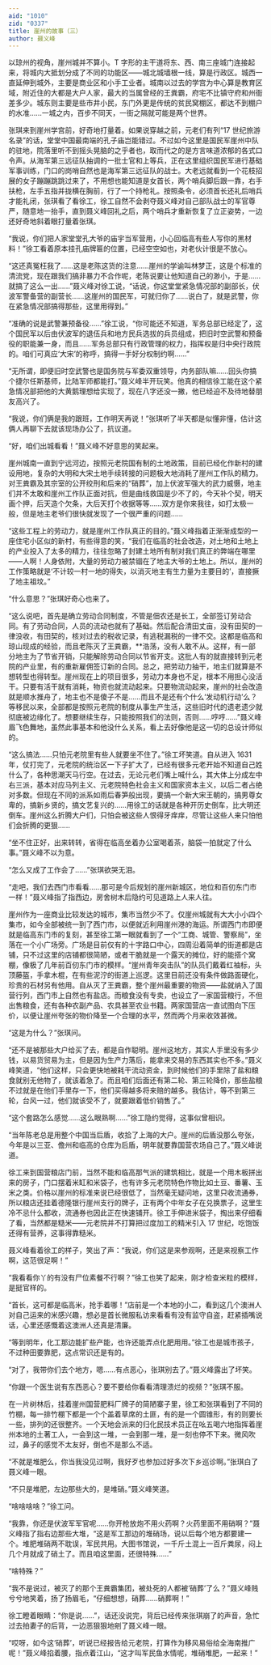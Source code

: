 ```yaml
---
aid: "1010"
zid: "0337"
title: 崖州的故事（三）
author: 聂义峰
---
```


以琼州的视角，崖州城并不算小。T 字形的主干道将东、西、南三座城门连接起来，将城内大抵划分成了不同的功能区——城北城墙根一线，算是行政区。城西一直延伸到城外，主要是商业区和小手工业者。城南以过去的学宫为中心算是教育区域，附近住的大都是大户人家，最大的当属曾经的王粪霸，府宅不比镇守府和州衙差多少。城东则主要是些市井小民，东门外更是传统的贫民窝棚区，都达不到棚户的水准……一城之内，百步不同天，一街之隔就可能是两个世界。

张琪来到崖州学宫前，好奇地打量着。如果说穿越之前，元老们有列“17 世纪旅游名录”的话，堂堂中国最南端的孔子庙岂能错过。不过如今这里是国民军崖州中队的驻地，院落里听不到摇头晃脑的之乎者也，取而代之的是方言味道浓郁的各式口令声。从海军第三远征队抽调的一批士官和上等兵，正在这里组织国民军进行基础军事训练，门口的岗哨自然也是海军第三远征队的战士。大老远就看到一个花枝招展的女子蹦蹦跳跳过来了，不用想也能知道是女首长，两个哨兵脚后跟一靠，右手扶枪，左手五指并拢横在胸前，行了一个持枪礼。按照条令，必须首长还礼后哨兵才能礼闭，张琪看了看徐工，徐工自然不会剥夺聂义峰对自己部队战士的军官尊严，随意地一抬手，直到聂义峰回礼之后，两个哨兵才重新恢复了立正姿势，一边还好奇地斜着眼打量着张琪。

“我说，你们把人家堂堂孔大爷的庙宇当军营用，小心回临高有些人写你的黑材料！”徐工看着原本挂孔庙牌匾的位置，已经空空如也，对老伙计很是不放心。

“这还真冤枉我了……这是老陈这货的注意……崖州的学谕叫林梦正，这是个标准的清流党，现在跟我们搞非暴力不合作呢，老陈说要让他知道自己的渺小，于是……就搞了这么一出……”聂义峰对徐工说，“话说，你这堂堂紧急情况部的副部长，伏波军警备营的副营长……这崖州的国民军，可就归你了……说白了，就是武警，你在紧急情况部搞得那些，这里用得到。”

“准确的说是武警兼预备役……”徐工说，“你可能还不知道，军务总部已经定了，这个国民军以后由伏波军的退伍兵和地方民兵选拔的兵员组成，把旧时空武警和预备役的职能兼一身，而且……军务总部只有行政管理的权力，指挥权是归中央行政院的。咱们可真应‘大宋’的称呼，搞得一手好分权制约啊……”

“无所谓，即便旧时空武警也是国务院与军委双重领导，内务部队嘛……回头你搞个捷尔任斯基师，比陆军师都能打。”聂义峰半开玩笑。他真的相信徐工能在这个紧急情况部把他的大黄鹅理想给实现了，现在八字还没一撇，他已经迫不及待地替朋友高兴了。

“我说，你们俩是我的跟班，工作明天再说！”张琪听了半天都是似懂非懂，估计这俩人再聊下去就该现场办公了，抗议道。

“好，咱们出城看看！”聂义峰不好意思的笑起来。

崖州城南一直到宁远河边，按照元老院国有制的土地政策，目前已经化作新村的建设用地，复杂的大明和大宋土地手续转接的问题极大地消耗了崖州工作队的精力。对王粪霸及其宗室的公开绞刑和后来的“硝葬”，加上伏波军强大的武力威慑，地主们并不太敢和崖州工作队正面对抗，但是曲线救国是少不了的，今天补个契，明天画个押，后天造个欠条，大后天打个收据等等……双方是你来我往，如打太极一般，但是地主老爷们很快就发现了一个很严重的问题……

“这些工程上的劳动力，就是崖州工作队真正的目的。”聂义峰指着正渐渐成型的一座住宅小区似的新村，有些得意的笑，“我们在临高的社会改造，对土地和土地上的产业投入了太多的精力，往往忽略了封建土地所有制对我们真正的弊端在哪里——人啊！人身依附，大量的劳动力被禁锢在了地主大爷的土地上。所以，崖州的工作策略就是‘不计较一村一地的得失，以消灭地主有生力量为主要目的’，直接撅了地主祖坟。”

“什么意思？”张琪好奇心也来了。

“这么说吧，首先是确立劳动合同制度，不管是佃农还是长工，全部签订劳动合同。有了劳动合同，人员的流动也就有了基础。然后配合清田丈亩，没有田契的一律没收，有田契的，核对过去的税收记录，有逃税漏税的一律不交。这都是临高和琼山现成的经验，而且老陈灭了王粪霸，\*\*浩荡，没有人敢不从。这样，有一部分地主为了节省开销，只能解除劳动合同以节省开支。这批人有的就直接转到元老院的产业里，有的重新雇佣签订新的合同。总之，把劳动力抽干，地主们就算是不想转型也得转型。崖州现在上的项目很多，劳动力本身也不足，根本不用担心没活干。只要有活干就有消耗，物资也就流动起来。只要物流动起来，崖州的社会改造就是顺水推舟了，地主也不是傻子不是……而且不是还有个什么‘发动机行动’么？等移民以来，全部都是按照元老院的制度从事生产生活，这些旧时代的遗老遗少就彻底被边缘化了。想要继续生存，只能按照我们的法则，否则……哼哼……”聂义峰眉飞色舞地，虽然此事基本和他没什么关系，看上去好像他是这一切的总设计师似的。

“这么搞法……只怕元老院里有些人就要坐不住了。”徐工坏笑道。自从进入 1631 年，仗打完了，元老院的统治区一下子扩大了，已经有很多元老开始不知道自己姓什么了，各种思潮天马行空。在过去，无论元老们嘴上喊什么，其大体上分成左中右三派，基本对应马列主义、元老院特色社会主义和国家资本主义，以后二者占绝对多数。但现在不同的派系如雨后春笋般出现，要搞一个新大宋王朝的，搞男尊女卑的，搞新乡贤的，搞文艺复兴的……用徐工的话就是各种开历史倒车，比大明还倒车。崖州这么折腾大户们，只怕会被这些人恨得牙痒痒，尽管让这些人来只怕他们会折腾的更狠……

“坐不住正好，出来转转，省得在临高坐着办公室喝着茶，脑袋一拍就定了什么事。”聂义峰不以为意。

“怎么又成了工作会了……”张琪欲哭无泪。

“走吧，我们去西门市看看……那可是今后规划的崖州新城区，地位和百仞东门市一样！”聂义峰指了指西边，房舍树木后隐约可见道路上人来人往。

崖州作为一座商业比较发达的城市，集市当然少不了。仅崖州城就有大大小小四个集市，如今全部被统一到了西门市，以便就近利用崖州港的海运。所谓西门市即便就是临高东门市的复刻，甚至徐工第一眼就看到了一个“工商、城管、警察局”，坐落在一个小广场旁。广场是目前仅有的十字路口中心，四周沿着简单的街道都是店铺，只不过这里的店铺都很简陋，或者干脆就是一个露天的摊位，好的能搭个窝棚，像极了几年前百仞东门市的模样。“崖州青年突击队”的队员们戴着红袖标，头顶藤盔，手拿木棍，在有些泥泞的街道上巡逻。这里目前还没有条件做路面硬化，珍贵的石材另有他用。自从灭了王粪霸，整个崖州最重要的物资——盐就纳入了国营行列，西门市上自然也有盐店。而粮食没有专卖，也设立了一家国营粮行，不但出售粮食，还有各种农副产品、农具甚至农业书籍。两家国营店一直试图向下压价，以便让崖州夸张的物价降至一个合理的水平，然而两个月来收效甚微。

“这是为什么？”张琪问。

“还不是被那些大户给买了去，都是自作聪明。崖州这地方，其实人手里没有多少钱，以易货贸易为主，但是因为生产力落后，能拿来交易的东西其实也不多。”聂义峰笑道，“他们这样，只会更快地被耗干流动资金，到时候他们的手里除了盐和粮食就别无他物了，就该着急了。而且咱们后面还有第二轮、第三轮降价，那些盐粮不过就是在他们手里存一下，他们买得越多将来赔的越多。我估计，等不到第三轮，台风一过，他们就该受不了，就要跟着低价销售了。”

“这个套路怎么感觉……这么眼熟啊……”徐工隐约觉得，这事似曾相识。

“当年陈老总是用整个中国当后盾，收拾了上海的大户。崖州的后盾没那么夸张，今年是以三亚、儋州和临高的仓库为后盾，明年就要靠国营农场自己了。”聂义峰说道。

徐工来到国营粮店门前，当然不能和临高那气派的建筑相比，就是一个用木板拼出来的房子，门口摆着米缸和米袋子，也有许多元老院特色作物比如土豆、番薯、玉米之类。价格以崖州的标准来说已经很低了，当然毫无疑问地，这里只收流通券，所以粮店还挂着德隆银行崖州支行的牌子，正有两个中年女子在兑换票子，这里生冷不忌什么都收，流通券也因此正在快速铺开。徐工手伸进米袋子，掏出来仔细看了看，当然都是糙米——元老院并不打算把过度加工的精米引入 17 世纪，吃饱饭还得有营养，这事得靠糙米。

聂义峰看着徐工的样子，笑出了声：“我说，你们这是来参观啊，还是来视察工作啊，这范很足啊！”

“我看看你丫的有没有尸位素餐不行啊？”徐工也笑了起来，刚才检查米粒的模样，是挺官样的。

“首长，这可都是临高米，抢手着哪！”店前是一个本地的小二，看到这几个澳洲人对自己运来的米感兴趣，想必是首长微服私访来看看有没有监守自盗，赶紧插嘴说话，心里还感慨着这澳洲人还真是清廉。

“等到明年，化工那边能扩些产能，也许还能弄点化肥用用。”徐工也是城市孩子，不过种田要靠肥，这点常识还是有的。

“对了，我带你们去个地方，嗯……有点恶心，张琪别去了。”聂义峰露出了坏笑。

“你跟一个医生说有东西恶心？要不要给你看看清理溃烂的视频？”张琪不服。

在一片树林后，挂着崖州国营肥料厂牌子的简陋寨子里，徐工和张琪看到了不同的竹棚，每一排竹棚下都是一个个盖着草席的土匪，有的是一个圆锥形，有的则要长一些，排列的还很整齐。一个天地会派来的归化民技术员正在吆五喝六地指挥着崖州本地的土著工人，一会到这一堆，一会到那一堆，是一刻也停不下来。微风吹过，鼻子的感觉不太友好，倒也不是那么不适。

“不就是堆肥么，你当我没见过啊，我好歹也参加过好多次下乡巡诊啊。”张琪白了聂义峰一眼。

“不只是堆肥，左边那些大的，是堆硝。”聂义峰笑道。

“啥啥啥啥？”徐工问。

“我靠，你还是伏波军军官呢……你开枪放炮不用火药啊？火药里面不用硝啊？”聂义峰指了指右边那些大堆，“这是军工那边的堆硝场，说以后每个地方都要建一个。堆肥堆硝两不耽误，军民共用。大图书馆说，一千斤土混上一百斤粪尿，闷上几个月就成了硝土了。而且咱这里面，还很特殊……”

“啥特殊？”

“我不是说过，被灭了的那个王粪霸集团，被处死的人都被‘硝葬’了么？”聂义峰贱兮兮地笑着，扬了扬眉毛，“仔细想想，硝葬……硝葬啊！”

徐工瞪着眼睛：“你是说……”，话还没说完，背后已经传来张琪崩了的声音，急忙过去拍妻子的后背，一边恶狠狠地剜了聂义峰一眼。

“哎呀，如今这‘硝葬’，听说已经报告给元老院，打算作为移风易俗给全海南推广呢！”聂义峰掐着腰，指点着江山，“这才叫军民鱼水情呢，堆硝堆肥，一起来！”
